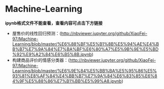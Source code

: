 # Machine-Learning
**ipynb格式文件不能查看，查看内容可点击下方链接**

* 屋售价的线性回归预测：(http://nbviewer.jupyter.org/github/XiaoFei-97/Machine-Learning/blob/master/%E6%88%BF%E5%B1%8B%E5%94%AE%E4%BB%B7%E7%9A%84%E7%BA%BF%E6%80%A7%E5%9B%9E%E5%BD%92%E9%A2%84%E6%B5%8B.ipynb)
* 构建商品评价的情感分类器：(http://nbviewer.jupyter.org/github/XiaoFei-97/Machine-Learning/blob/master/%E6%9E%84%E5%BB%BA%E5%95%86%E5%93%81%E8%AF%84%E4%BB%B7%E7%9A%84%E6%83%85%E6%84%9F%E5%88%86%E7%B1%BB%E5%99%A8.ipynb)
